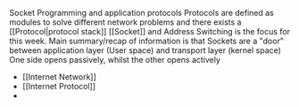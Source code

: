 Socket Programming and application protocols
Protocols are defined as modules to solve different network problems and there exists a [[Protocol|protocol stack]]
[[Socket]] and Address Switching is the focus for this week.
Main summary/recap of information is that Sockets are a "door" between application layer (User space) and transport layer (kernel space)
One side opens passively, whilst the other opens actively
- [[Internet Network]]
- [[Internet Protocol]]
- 

